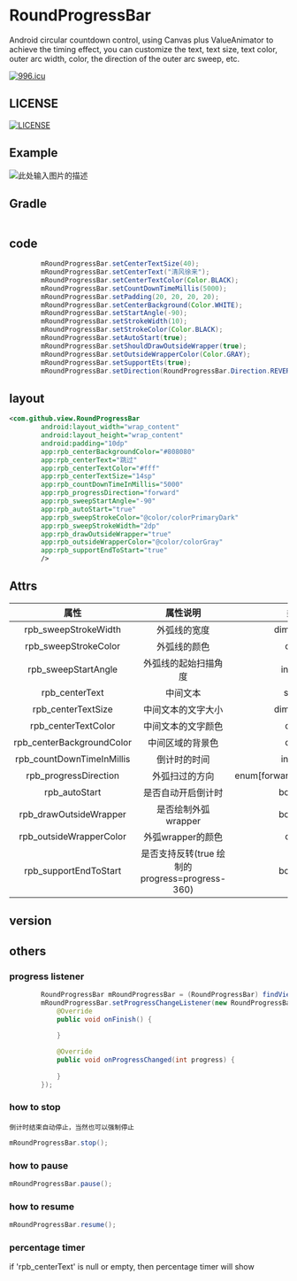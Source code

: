 # RoundProgressBar
Android circular countdown control, using Canvas plus ValueAnimator to achieve the timing effect, you can customize the text, text size, text color, outer arc width, color, the direction of the outer arc sweep, etc.

[![996.icu](https://img.shields.io/badge/link-996.icu-red.svg)](https://996.icu) 

## LICENSE

[![LICENSE](https://img.shields.io/badge/license-Anti%20996-blue.svg)](https://github.com/996icu/996.ICU/blob/master/LICENSE)

## Example

![此处输入图片的描述][1]

## Gradle
```groovy

```

## code
```java
        mRoundProgressBar.setCenterTextSize(40);
        mRoundProgressBar.setCenterText("清风徐来");
        mRoundProgressBar.setCenterTextColor(Color.BLACK);
        mRoundProgressBar.setCountDownTimeMillis(5000);
        mRoundProgressBar.setPadding(20, 20, 20, 20);
        mRoundProgressBar.setCenterBackground(Color.WHITE);
        mRoundProgressBar.setStartAngle(-90);
        mRoundProgressBar.setStrokeWidth(10);
        mRoundProgressBar.setStrokeColor(Color.BLACK);
        mRoundProgressBar.setAutoStart(true);
        mRoundProgressBar.setShouldDrawOutsideWrapper(true);
        mRoundProgressBar.setOutsideWrapperColor(Color.GRAY);
        mRoundProgressBar.setSupportEts(true);       
        mRoundProgressBar.setDirection(RoundProgressBar.Direction.REVERSE);    
```

## layout
```xml
<com.github.view.RoundProgressBar
        android:layout_width="wrap_content"
        android:layout_height="wrap_content"
        android:padding="10dp"
        app:rpb_centerBackgroundColor="#808080"
        app:rpb_centerText="跳过"
        app:rpb_centerTextColor="#fff"
        app:rpb_centerTextSize="14sp"
        app:rpb_countDownTimeInMillis="5000"
        app:rpb_progressDirection="forward"
        app:rpb_sweepStartAngle="-90"
        app:rpb_autoStart="true"
        app:rpb_sweepStrokeColor="@color/colorPrimaryDark"
        app:rpb_sweepStrokeWidth="2dp"
        app:rpb_drawOutsideWrapper="true"
        app:rpb_outsideWrapperColor="@color/colorGray"
        app:rpb_supportEndToStart="true"                        
        />
```

## Attrs

|属性|属性说明|类型|默认值|
|:--:|:--:|:--:|:--:|
|rpb_sweepStrokeWidth|外弧线的宽度|dimension|2dp|
|rpb_sweepStrokeColor|外弧线的颜色|color|Color.BLACK|
|rpb_sweepStartAngle|外弧线的起始扫描角度|integer|-90|
|rpb_centerText|中间文本|string|-|
|rpb_centerTextSize|中间文本的文字大小|dimension|12sp|
|rpb_centerTextColor|中间文本的文字颜色|color|Color.WHITE|
|rpb_centerBackgroundColor|中间区域的背景色|color|#808080|
|rpb_countDownTimeInMillis|倒计时的时间|integer|3000(ms)|
|rpb_progressDirection|外弧扫过的方向|enum[forward(0),reverse(1)]|forward(0)|
|rpb_autoStart|是否自动开启倒计时|boolean|true|
|rpb_drawOutsideWrapper|是否绘制外弧wrapper|boolean|false|
|rpb_outsideWrapperColor|外弧wrapper的颜色|color|#E8E8E8|
|rpb_supportEndToStart|是否支持反转(true 绘制的progress=progress-360)|boolean|false|

## version



## others
### progress listener

```java
        RoundProgressBar mRoundProgressBar = (RoundProgressBar) findViewById(R.id.rpb_1);
        mRoundProgressBar.setProgressChangeListener(new RoundProgressBar.ProgressChangeListener() {
            @Override
            public void onFinish() {
               
            }

            @Override
            public void onProgressChanged(int progress) {
             
            }
        });
```

### how to stop
`倒计时结束自动停止，当然也可以强制停止`
```java
mRoundProgressBar.stop();
```

### how to pause
```java
mRoundProgressBar.pause();
```

### how to resume 
```java
mRoundProgressBar.resume();
```

### percentage timer

if 'rpb_centerText' is null or empty, then percentage timer will show

  [1]: https://github.com/qfxl/RoundProgressBar/blob/master/gif/demo.gif
